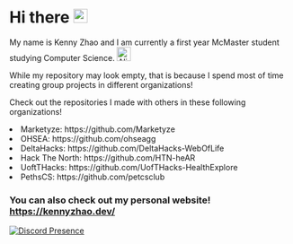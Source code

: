 # Hi there <img src="https://raw.githubusercontent.com/Tarikul-Islam-Anik/Animated-Fluent-Emojis/master/Emojis/Smilies/Sleeping%20Face.png" alt="Sleeping Face" width="25" height="25" />

My name is Kenny Zhao and I am currently a first year McMaster student studying Computer Science. <img src="https://raw.githubusercontent.com/Tarikul-Islam-Anik/Animated-Fluent-Emojis/master/Emojis/Smilies/Alien%20Monster.png" alt="Alien Monster" width="25" height="25" />

While my repository may look empty, that is because I spend most of time creating group projects in different organizations!

Check out the repositories I made with others in these following organizations!


<li>Marketyze: https://github.com/Marketyze</li>
<li>OHSEA: https://github.com/ohseagg</li>
<li>DeltaHacks: https://github.com/DeltaHacks-WebOfLife</li>
<li>Hack The North: https://github.com/HTN-heAR</li>
<li>UoftTHacks: https://github.com/UofTHacks-HealthExplore</li>
<li>PethsCS: https://github.com/petcsclub</li>


### You can also check out my personal website! https://kennyzhao.dev/ 

[![Discord Presence](https://lanyard.cnrad.dev/api/278684602107953152)](https://discord.com/users/278684602107953152)




<!--
**kennyzhao-code/kennyzhao-code** is a ✨ _special_ ✨ repository because its `README.md` (this file) appears on your GitHub profile.

Here are some ideas to get you started:

- 🔭 I’m currently working on ...
- 🌱 I’m currently learning ...
- 👯 I’m looking to collaborate on ...
- 🤔 I’m looking for help with ...
- 💬 Ask me about ...
- 📫 How to reach me: ...
- 😄 Pronouns: ...
- ⚡ Fun fact: ...
-->
